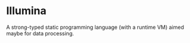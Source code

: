 # Illumina
A strong-typed static programming language (with a runtime VM) aimed maybe for data processing.
